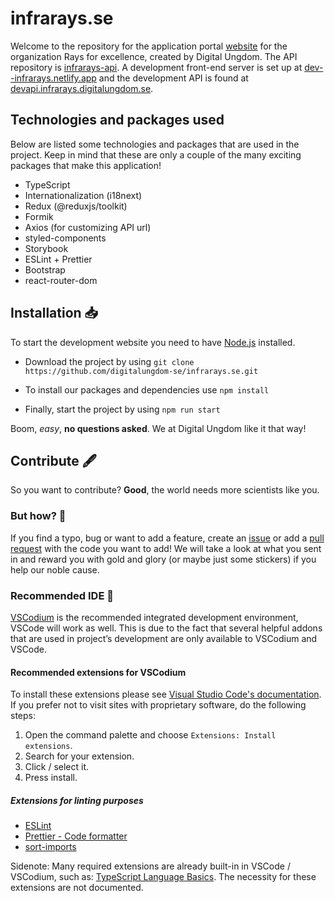 # infrarays.se

Welcome to the repository for the application portal [website](https://ansok.raysforexcellence.se/) for the organization Rays for excellence, created by Digital Ungdom. The API repository is [infrarays-api](https://github.com/digitalungdom-se/infrarays-api). A development front-end server is set up at [dev--infrarays.netlify.app](https://dev--infrarays.netlify.app) and the development API is found at [devapi.infrarays.digitalungdom.se](https://devapi.infrarays.digitalungdom.se).

## Technologies and packages used

Below are listed some technologies and packages that are used in the project. Keep in mind that these are only a couple of the many exciting packages that make this application!

- TypeScript
- Internationalization (i18next)
- Redux (@reduxjs/toolkit)
- Formik
- Axios (for customizing API url)
- styled-components
- Storybook
- ESLint + Prettier
- Bootstrap
- react-router-dom

## Installation 📥

To start the development website you need to have [Node.js](https://nodejs.org/en/download/) installed.

- Download the project by using `git clone https://github.com/digitalungdom-se/infrarays.se.git`

- To install our packages and dependencies use `npm install`

- Finally, start the project by using `npm run start`

Boom, _easy_, **no questions asked**. We at Digital Ungdom like it that way!

## Contribute 🖋️

So you want to contribute? **Good**, the world needs more scientists like you.

### But how? 🤔

If you find a typo, bug or want to add a feature, create an [issue](https://github.com/digitalungdom-se/infrarays.se/issues) or add a [pull request](https://github.com/digitalungdom-se/infrarays.se/pulls) with the code you want to add! We will take a look at what you sent in and reward you with gold and glory (or maybe just some stickers) if you help our noble cause.

### Recommended IDE 💾

[VSCodium](https://vscodium.com/) is the recommended integrated development environment, VSCode will work as well. This is due to the fact that several helpful addons that are used in project’s development are only available to VSCodium and VSCode.

#### Recommended extensions for VSCodium

To install these extensions please see [Visual Studio Code's documentation](https://code.visualstudio.com/docs/introvideos/extend). If you prefer not to visit sites with proprietary software, do the following steps:

1. Open the command palette and choose `Extensions: Install extensions`.
2. Search for your extension.
3. Click / select it.
4. Press install.

##### Extensions for linting purposes

- [ESLint](https://open-vsx.org/extension/dbaeumer/vscode-eslint)
- [Prettier - Code formatter](https://open-vsx.org/extension/esbenp/prettier-vscode)
- [sort-imports](https://github.com/amatiasq/vsc-sort-imports)

Sidenote: Many required extensions are already built-in in VSCode / VSCodium, such as: [TypeScript Language Basics](https://open-vsx.org/extension/vscode/typescript). The necessity for these extensions are not documented.
